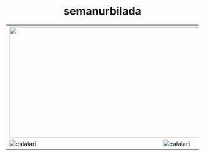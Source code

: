 <h1 align="center">semanurbilada</h1>

<div align="center">
    <TABLE>
        <TR>
            <TH colspan="2"><img src="https://user-images.githubusercontent.com/74038190/225813708-98b745f2-7d22-48cf-9150-083f1b00d6c9.gif" width="790" height="290"></TH>
        </TR>
        <TR>
            <TD><img align="center" src="https://github-readme-stats.vercel.app/api?username=semanurbilada&title_color=06b6d4&icon_color=06b6d4&text_color=9ca3af&bg_color=00000000&border_color=0e7490&show_icons=true&locale=en" alt="calalari"/></TD>
            <TD><img align="center" src="https://github-readme-stats.vercel.app/api/top-langs?username=semanurbilada&title_color=06b6d4&icon_color=fbbf24&text_color=9ca3af&bg_color=00000000&border_color=0e7490&show_icons=true&locale=en&layout=compact" alt="calalari"/></TD>
        </TR>
    </TABLE>
</div> 